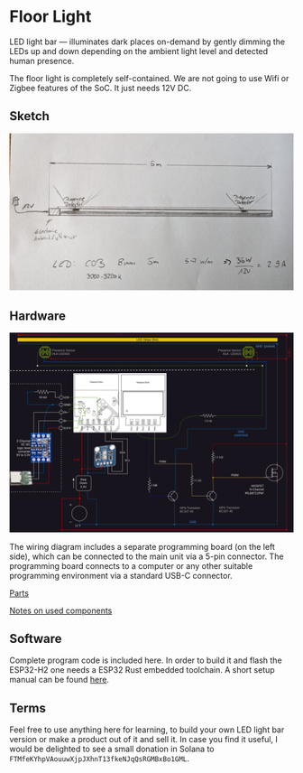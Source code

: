 # Floor Light

LED light bar — illuminates dark places on-demand by gently dimming the LEDs up and down depending on the ambient light level and detected human presence.

The floor light is completely self-contained. We are not going to use Wifi or Zigbee features of the SoC.
It just needs 12V DC.

## Sketch

![Sketch](./hardware/Floor_light_sketch.jpg)

## Hardware

![Wiring](./hardware/wiring_diagram.svg)

The wiring diagram includes a separate programming board (on the left side), which can be connected to the main unit via a 5-pin connector.
The programming board connects to a computer or any other suitable programming environment via a standard USB-C connector.

[Parts](./hardware/parts.md)

[Notes on used components](./hardware/hardware-notes.md)


## Software

Complete program code is included here. In order to build it and flash the ESP32-H2 one needs a ESP32 Rust embedded toolchain.
A short setup manual can be found [here](./software_setup.md).  

## Terms

Feel free to use anything here for learning, to build your own LED light bar version or make a product out of it and sell it.
In case you find it useful, I would be delighted to see a small donation in Solana to `FTMfeKYhpVAouuwXjpJXhnT13fkeNJqQsRGMBxBo1GML`.
